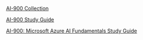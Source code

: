 [AI-900 Collection](https://learn.microsoft.com/en-gb/users/francescowang/collections/5kdf25pmj7rxj)

[AI-900 Study Guide](https://learn.microsoft.com/en-us/certifications/resources/study-guides/ai-900#describe-artificial-intelligence-workloads-and-considerations-2025)

[AI-900: Microsoft Azure AI Fundamentals Study Guide](https://techcommunity.microsoft.com/t5/educator-developer-blog/ai-900-microsoft-azure-ai-fundamentals-study-guide/ba-p/3737182)